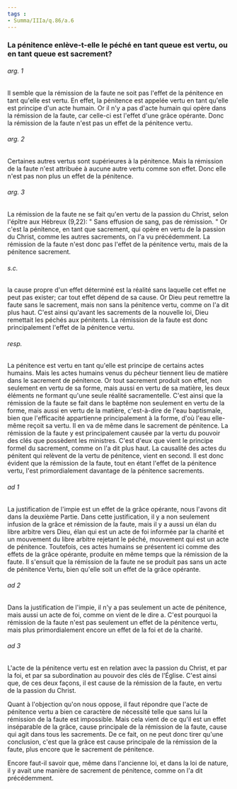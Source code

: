 ```yaml
---
tags : 
- Summa/IIIa/q.86/a.6
---
```


### La pénitence enlève-t-elle le péché en tant queue est vertu, ou en tant queue est sacrement?

###### arg. 1
Il semble que la rémission de la faute ne soit pas l'effet de la pénitence en tant qu'elle est vertu. En effet, la pénitence est appelée vertu en tant qu'elle est principe d'un acte humain. Or il n'y a pas d'acte humain qui opère dans la rémission de la faute, car celle-ci est l'effet d'une grâce opérante. Donc la rémission de la faute n'est pas un effet de la pénitence vertu. 

###### arg. 2
Certaines autres vertus sont supérieures à la pénitence. Mais la rémission de la faute n'est attribuée à aucune autre vertu comme son effet. Donc elle n'est pas non plus un effet de la pénitence. 

###### arg. 3
La rémission de la faute ne se fait qu'en vertu de la passion du Christ, selon l'épître aux Hébreux (9,22): " Sans effusion de sang, pas de rémission. " Or c'est la pénitence, en tant que sacrement, qui opère en vertu de la passion du Christ, comme les autres sacrements, on l'a vu précédemment. La rémission de la faute n'est donc pas l'effet de la pénitence vertu, mais de la pénitence sacrement. 

###### s.c.
la cause propre d'un effet déterminé est la réalité sans laquelle cet effet ne peut pas exister; car tout effet dépend de sa cause. Or Dieu peut remettre la faute sans le sacrement, mais non sans la pénitence vertu, comme on l'a dit plus haut. C'est ainsi qu'avant les sacrements de la nouvelle loi, Dieu remettait les péchés aux pénitents. La rémission de la faute est donc principalement l'effet de la pénitence vertu. 

###### resp.
La pénitence est vertu en tant qu'elle est principe de certains actes humains. Mais les actes humains venus du pécheur tiennent lieu de matière dans le sacrement de pénitence. Or tout sacrement produit son effet, non seulement en vertu de sa forme, mais aussi en vertu de sa matière, les deux éléments ne formant qu'une seule réalité sacramentelle. C'est ainsi que la rémission de la faute se fait dans le baptême non seulement en vertu de la forme, mais aussi en vertu de la matière, c'est-à-dire de l'eau baptismale, bien que l'efficacité appartienne principalement à la forme, d'où l'eau elle-même reçoit sa vertu. Il en va de même dans le sacrement de pénitence. La rémission de la faute y est principalement causée par la vertu du pouvoir des clés que possèdent les ministres. C'est d'eux que vient le principe formel du sacrement, comme on l'a dit plus haut. La causalité des actes du pénitent qui relèvent de la vertu de pénitence, vient en second. Il est donc évident que la rémission de la faute, tout en étant l'effet de la pénitence vertu, l'est primordialement davantage de la pénitence sacrements. 

###### ad 1
La justification de l'impie est un effet de la grâce opérante, nous l'avons dit dans la deuxième Partie. Dans cette justification, il y a non seulement infusion de la grâce et rémission de la faute, mais il y a aussi un élan du libre arbitre vers Dieu, élan qui est un acte de foi informée par la charité et un mouvement du libre arbitre rejetant le péché, mouvement qui est un acte de pénitence. Toutefois, ces actes humains se présentent ici comme des effets de la grâce opérante, produite en même temps que la rémission de la faute. Il s'ensuit que la rémission de la faute ne se produit pas sans un acte de pénitence Vertu, bien qu'elle soit un effet de la grâce opérante. 

###### ad 2
Dans la justification de l'impie, il n'y a pas seulement un acte de pénitence, mais aussi un acte de foi, comme on vient de le dire a. C'est pourquoi la rémission de la faute n'est pas seulement un effet de la pénitence vertu, mais plus primordialement encore un effet de la foi et de la charité. 

###### ad 3
L'acte de la pénitence vertu est en relation avec la passion du Christ, et par la foi, et par sa subordination au pouvoir des clés de l'Église. C'est ainsi que, de ces deux façons, il est cause de la rémission de la faute, en vertu de la passion du Christ. 

Quant à l'objection qu'on nous oppose, il faut répondre que l'acte de pénitence vertu a bien ce caractère de nécessité telle que sans lui la rémission de la faute est impossible. Mais cela vient de ce qu'il est un effet inséparable de la grâce, cause principale de la rémission de la faute, cause qui agit dans tous les sacrements. De ce fait, on ne peut donc tirer qu'une conclusion, c'est que la grâce est cause principale de la rémission de la faute, plus encore que le sacrement de pénitence. 

Encore faut-il savoir que, même dans l'ancienne loi, et dans la loi de nature, il y avait une manière de sacrement de pénitence, comme on l'a dit précédemment. 


